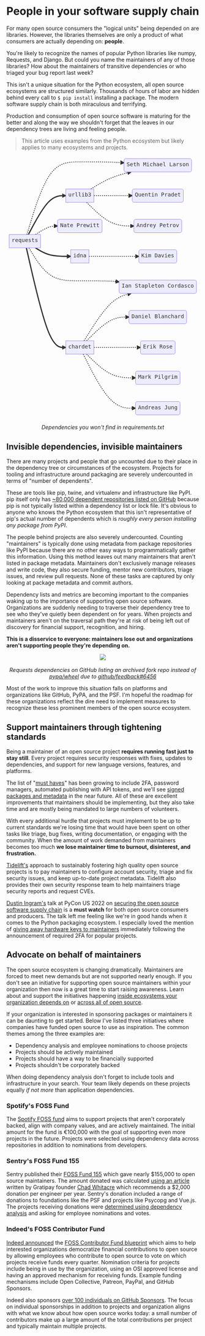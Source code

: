 # People in your software supply chain

<span>
<div class="row">
<div class="col-6">

<p>For many open source consumers the "logical units" being depended on are libraries. However, the libraries themselves are only a product of what consumers are actually depending on: <strong>people</strong>.</p>

<p>You're likely to recognize the names of popular Python libraries like numpy, Requests, and Django. But could you name the maintainers of any of those libraries? How about the maintainers of transitive dependencies or who triaged your bug report last week?</p>

<p>This isn't a unique situation for the Python ecosystem, all open source ecosystems are structured similarly. Thousands of hours of labor are hidden behind every call to <code>$ pip install</code> installing a package. The modern software supply chain is both miraculous and terrifying.</p>

<p>Production and consumption of open source software is maturing for the better and along the way we shouldn't forget that the leaves in our dependency trees are living and feeling people.</p>

<p><blockquote>This article uses examples from the Python ecosystem but likely applies to many ecosystems and projects.</blockquote></p>

</div>

<div class="col-6">

<center>
<svg id="graph-div" xmlns="http://www.w3.org/2000/svg" xmlns:xlink="http://www.w3.org/1999/xlink" viewBox="0 0 565.5999755859375 767"><style>#graph-div {font-family:monospace;font-size:16px;fill:#333;}#graph-div .error-icon{fill:#552222;}#graph-div .error-text{fill:#552222;stroke:#552222;}#graph-div .edge-thickness-normal{stroke-width:2px;}#graph-div .edge-thickness-thick{stroke-width:3.5px;}#graph-div .edge-pattern-solid{stroke-dasharray:0;}#graph-div .edge-pattern-dashed{stroke-dasharray:3;}#graph-div .edge-pattern-dotted{stroke-dasharray:2;}#graph-div .marker{fill:#333333;stroke:#333333;}#graph-div .marker.cross{stroke:#333333;}#graph-div svg{font-family:monospace;font-size:16px;}#graph-div .label{font-family:monospace;color:#333;}#graph-div .cluster-label text{fill:#333;}#graph-div .cluster-label span{color:#333;}#graph-div .label text,#graph-div span{fill:#333;color:#333;}#graph-div .node rect,#graph-div .node circle,#graph-div .node ellipse,#graph-div .node polygon,#graph-div .node path{fill:#ECECFF;stroke:#9370DB;stroke-width:1px;}#graph-div .node .label{text-align:center;}#graph-div .node.clickable{cursor:pointer;}#graph-div .arrowheadPath{fill:#333333;}#graph-div .edgePath .path{stroke:#333333;stroke-width:2.0px;}#graph-div .flowchart-link{stroke:#333333;fill:none;}#graph-div .edgeLabel{background-color:#e8e8e8;text-align:center;}#graph-div .edgeLabel rect{opacity:0.5;background-color:#e8e8e8;fill:#e8e8e8;}#graph-div .cluster rect{fill:#ffffde;stroke:#aaaa33;stroke-width:1px;}#graph-div .cluster text{fill:#333;}#graph-div .cluster span{color:#333;}#graph-div div.mermaidTooltip{position:absolute;text-align:center;max-width:200px;padding:2px;font-family:monospace;font-size:12px;background:hsl(80, 100%, 96.2745098039%);border:1px solid #aaaa33;border-radius:2px;pointer-events:none;z-index:100;}#graph-div :root{--mermaid-font-family:monospace;}</style><g transform="translate(0, 0)"><marker id="flowchart-pointEnd" class="marker flowchart" viewBox="0 0 10 10" refX="9" refY="5" markerUnits="userSpaceOnUse" markerWidth="12" markerHeight="12" orient="auto"><path d="M 0 0 L 10 5 L 0 10 z" class="arrowMarkerPath" style="stroke-width: 1px; stroke-dasharray: 1px, 0px;"></path></marker><marker id="flowchart-pointStart" class="marker flowchart" viewBox="0 0 10 10" refX="0" refY="5" markerUnits="userSpaceOnUse" markerWidth="12" markerHeight="12" orient="auto"><path d="M 0 5 L 10 10 L 10 0 z" class="arrowMarkerPath" style="stroke-width: 1px; stroke-dasharray: 1px, 0px;"></path></marker><marker id="flowchart-circleEnd" class="marker flowchart" viewBox="0 0 10 10" refX="11" refY="5" markerUnits="userSpaceOnUse" markerWidth="11" markerHeight="11" orient="auto"><circle cx="5" cy="5" r="5" class="arrowMarkerPath" style="stroke-width: 1px; stroke-dasharray: 1px, 0px;"></circle></marker><marker id="flowchart-circleStart" class="marker flowchart" viewBox="0 0 10 10" refX="-1" refY="5" markerUnits="userSpaceOnUse" markerWidth="11" markerHeight="11" orient="auto"><circle cx="5" cy="5" r="5" class="arrowMarkerPath" style="stroke-width: 1px; stroke-dasharray: 1px, 0px;"></circle></marker><marker id="flowchart-crossEnd" class="marker cross flowchart" viewBox="0 0 11 11" refX="12" refY="5.2" markerUnits="userSpaceOnUse" markerWidth="11" markerHeight="11" orient="auto"><path d="M 1,1 l 9,9 M 10,1 l -9,9" class="arrowMarkerPath" style="stroke-width: 2px; stroke-dasharray: 1px, 0px;"></path></marker><marker id="flowchart-crossStart" class="marker cross flowchart" viewBox="0 0 11 11" refX="-1" refY="5.2" markerUnits="userSpaceOnUse" markerWidth="11" markerHeight="11" orient="auto"><path d="M 1,1 l 9,9 M 10,1 l -9,9" class="arrowMarkerPath" style="stroke-width: 2px; stroke-dasharray: 1px, 0px;"></path></marker><g class="root"><g class="clusters"></g><g class="edgePaths"><path d="M64.40898818112491,230.5L74.51860109250644,211.5C84.62821400388796,192.5,104.84743982665101,154.5,123.13760871744334,135.5C141.4277776082357,116.5,157.78888956705728,116.5,165.9694455464681,116.5L174.1500015258789,116.5" id="L-P1-P0-0" class=" edge-thickness-thick edge-pattern-solid flowchart-link LS-P1 LE-P0" style="stroke-width: 3.5px;fill:none;" marker-end="url(#flowchart-pointEnd)"></path><path d="M85.16029889396067,269.5L91.81136001986958,273.6666666666667C98.46242114577846,277.8333333333333,111.76454339759626,286.1666666666667,129.004493327623,290.3333333333333C146.24444325764975,294.5,167.4222208658854,294.5,178.01110967000326,294.5L188.5999984741211,294.5" id="L-P1-P2-0" class=" edge-thickness-thick edge-pattern-solid flowchart-link LS-P1 LE-P2" style="stroke-width: 3.5px;fill:none;" marker-end="url(#flowchart-pointEnd)"></path><path d="M85.16029889396067,230.5L91.81136001986958,226.33333333333334C98.46242114577846,222.16666666666666,111.76454339759626,213.83333333333334,122.58227119017182,209.66666666666666C133.3999989827474,205.5,141.73333231608072,205.5,145.8999989827474,205.5L150.06666564941406,205.5" id="L-P1-U2-0" class=" edge-thickness-normal edge-pattern-dotted flowchart-link LS-P1 LE-U2" style="fill:none;stroke-width:2px;stroke-dasharray:3;" marker-end="url(#flowchart-pointEnd)"></path><path d="M59.9909671906502,230.5L70.83691693377752,195C81.68286667690482,159.5,103.37476616315945,88.5,129.27071641491304,53C155.16666666666666,17.5,185.26666768391928,17.5,215.36666870117188,17.5C245.46666971842447,17.5,275.56667073567706,17.5,297.19167073567706,17.974843485836924C318.81667073567706,18.449686971673845,331.9666697184245,19.399373943347687,338.54166920979816,19.87421742918461L345.1166687011719,20.349060915021532" id="L-P1-U0-0" class=" edge-thickness-normal edge-pattern-dotted flowchart-link LS-P1 LE-U0" style="fill:none;stroke-width:2px;stroke-dasharray:3;" marker-end="url(#flowchart-pointEnd)"></path><path d="M58.48004226317184,269.5L69.57781282754554,318.1666666666667C80.67558339191925,366.8333333333333,102.87112452066667,464.1666666666667,122.14945106445117,512.8333333333334C141.4277776082357,561.5,157.78888956705728,561.5,165.9694455464681,561.5L174.1500015258789,561.5" id="L-P1-P3-0" class=" edge-thickness-thick edge-pattern-solid flowchart-link LS-P1 LE-P3" style="stroke-width: 3.5px;fill:none;" marker-end="url(#flowchart-pointEnd)"></path><path d="M247.67584410501183,97L257.3409820463315,91.16666666666667C267.0061199876511,85.33333333333333,286.3363958702904,73.66666666666667,306.0353502735878,65.33333333333333C325.7343046768852,57,345.80193760084074,52,355.83575406281847,49.5L365.8695705247962,47" id="L-P0-U0-0" class=" edge-thickness-normal edge-pattern-dotted flowchart-link LS-P0 LE-U0" style="fill:none;stroke-width:2px;stroke-dasharray:3;" marker-end="url(#flowchart-pointEnd)"></path><path d="M256.58333587646484,116.5L264.76389185587567,116.5C272.94444783528644,116.5,289.3055597941081,116.5,308.0750045776367,116.5C326.84444936116535,116.5,348.02222696940106,116.5,358.61111577351886,116.5L369.2000045776367,116.5" id="L-P0-U9-0" class=" edge-thickness-normal edge-pattern-dotted flowchart-link LS-P0 LE-U9" style="fill:none;stroke-width:2px;stroke-dasharray:3;" marker-end="url(#flowchart-pointEnd)"></path><path d="M235.1515008304896,136L246.90402931756296,147.58333333333334C258.6565578046363,159.16666666666666,282.16161477878296,182.33333333333334,305.30580967820987,193.91666666666666C328.4500045776367,205.5,351.23333740234375,205.5,362.62500381469727,205.5L374.0166702270508,205.5" id="L-P0-U1-0" class=" edge-thickness-normal edge-pattern-dotted flowchart-link LS-P0 LE-U1" style="fill:none;stroke-width:2px;stroke-dasharray:3;" marker-end="url(#flowchart-pointEnd)"></path><path d="M65.94860155659337,269.5L75.80161223873016,285.625C85.65462292086693,301.75,105.3606442851405,334,130.2636554759036,350.125C155.16666666666666,366.25,185.26666768391928,366.25,215.36666870117188,366.25C245.46666971842447,366.25,275.56667073567706,366.25,294.78333791097003,366.7690779952045C314.000005086263,367.288155990409,322.3333384195964,368.326311980818,326.500005086263,368.8453899760225L330.6666717529297,369.364467971227" id="L-P1-U3-0" class=" edge-thickness-normal edge-pattern-dotted flowchart-link LS-P1 LE-U3" style="fill:none;stroke-width:2px;stroke-dasharray:3;" marker-end="url(#flowchart-pointEnd)"></path><path d="M227.63740082318773,542L240.64227931147806,521.3333333333334C253.64715779976837,500.6666666666667,279.656914776349,459.3333333333333,302.69560972661714,436.1666666666667C325.7343046768852,413,345.80193760084074,408,355.83575406281847,405.5L365.8695705247962,403" id="L-P3-U3-0" class=" edge-thickness-normal edge-pattern-dotted flowchart-link LS-P3 LE-U3" style="fill:none;stroke-width:2px;stroke-dasharray:3;" marker-end="url(#flowchart-pointEnd)"></path><path d="M235.1515008304896,542L246.90402931756296,530.4166666666666C258.6565578046363,518.8333333333334,282.16161477878296,495.6666666666667,302.89747685350284,484.0833333333333C323.63333892822266,472.5,341.6000061035156,472.5,350.5833396911621,472.5L359.5666732788086,472.5" id="L-P3-U5-0" class=" edge-thickness-normal edge-pattern-dotted flowchart-link LS-P3 LE-U5" style="fill:none;stroke-width:2px;stroke-dasharray:3;" marker-end="url(#flowchart-pointEnd)"></path><path d="M256.58333587646484,561.5L264.76389185587567,561.5C272.94444783528644,561.5,289.3055597941081,561.5,312.08889389038086,561.5C334.8722279866536,561.5,364.0777842203776,561.5,378.68056233723956,561.5L393.28334045410156,561.5" id="L-P3-U6-0" class=" edge-thickness-normal edge-pattern-dotted flowchart-link LS-P3 LE-U6" style="fill:none;stroke-width:2px;stroke-dasharray:3;" marker-end="url(#flowchart-pointEnd)"></path><path d="M235.1515008304896,581L246.90402931756296,592.5833333333334C258.6565578046363,604.1666666666666,282.16161477878296,627.3333333333334,306.1085872864455,638.9166666666666C330.0555597941081,650.5,354.44444783528644,650.5,366.63889185587567,650.5L378.83333587646484,650.5" id="L-P3-U7-0" class=" edge-thickness-normal edge-pattern-dotted flowchart-link LS-P3 LE-U7" style="fill:none;stroke-width:2px;stroke-dasharray:3;" marker-end="url(#flowchart-pointEnd)"></path><path d="M225.25908476583075,581L238.6603492636806,607.4166666666666C252.06161376153037,633.8333333333334,278.86414275723,686.6666666666666,304.45985127566905,713.0833333333334C330.0555597941081,739.5,354.44444783528644,739.5,366.63889185587567,739.5L378.83333587646484,739.5" id="L-P3-U8-0" class=" edge-thickness-normal edge-pattern-dotted flowchart-link LS-P3 LE-U8" style="fill:none;stroke-width:2px;stroke-dasharray:3;" marker-end="url(#flowchart-pointEnd)"></path><path d="M242.13333892822266,294.5L252.72222773234049,294.5C263.3111165364583,294.5,284.48889414469403,294.5,308.87778345743817,294.5C333.2666727701823,294.5,360.8666737874349,294.5,374.6666742960612,294.5L388.4666748046875,294.5" id="L-P2-U4-0" class=" edge-thickness-normal edge-pattern-dotted flowchart-link LS-P2 LE-U4" style="fill:none;stroke-width:2px;stroke-dasharray:3;" marker-end="url(#flowchart-pointEnd)"></path></g><g class="edgeLabels"><g class="edgeLabel"><g class="label" transform="translate(0, 0)"><foreignObject width="0" height="0"><div style="display: inline-block; white-space: nowrap;" xmlns="http://www.w3.org/1999/xhtml"><span class="edgeLabel"></span></div></foreignObject></g></g><g class="edgeLabel"><g class="label" transform="translate(0, 0)"><foreignObject width="0" height="0"><div style="display: inline-block; white-space: nowrap;" xmlns="http://www.w3.org/1999/xhtml"><span class="edgeLabel"></span></div></foreignObject></g></g><g class="edgeLabel"><g class="label" transform="translate(0, 0)"><foreignObject width="0" height="0"><div style="display: inline-block; white-space: nowrap;" xmlns="http://www.w3.org/1999/xhtml"><span class="edgeLabel"></span></div></foreignObject></g></g><g class="edgeLabel"><g class="label" transform="translate(0, 0)"><foreignObject width="0" height="0"><div style="display: inline-block; white-space: nowrap;" xmlns="http://www.w3.org/1999/xhtml"><span class="edgeLabel"></span></div></foreignObject></g></g><g class="edgeLabel"><g class="label" transform="translate(0, 0)"><foreignObject width="0" height="0"><div style="display: inline-block; white-space: nowrap;" xmlns="http://www.w3.org/1999/xhtml"><span class="edgeLabel"></span></div></foreignObject></g></g><g class="edgeLabel"><g class="label" transform="translate(0, 0)"><foreignObject width="0" height="0"><div style="display: inline-block; white-space: nowrap;" xmlns="http://www.w3.org/1999/xhtml"><span class="edgeLabel"></span></div></foreignObject></g></g><g class="edgeLabel"><g class="label" transform="translate(0, 0)"><foreignObject width="0" height="0"><div style="display: inline-block; white-space: nowrap;" xmlns="http://www.w3.org/1999/xhtml"><span class="edgeLabel"></span></div></foreignObject></g></g><g class="edgeLabel"><g class="label" transform="translate(0, 0)"><foreignObject width="0" height="0"><div style="display: inline-block; white-space: nowrap;" xmlns="http://www.w3.org/1999/xhtml"><span class="edgeLabel"></span></div></foreignObject></g></g><g class="edgeLabel"><g class="label" transform="translate(0, 0)"><foreignObject width="0" height="0"><div style="display: inline-block; white-space: nowrap;" xmlns="http://www.w3.org/1999/xhtml"><span class="edgeLabel"></span></div></foreignObject></g></g><g class="edgeLabel"><g class="label" transform="translate(0, 0)"><foreignObject width="0" height="0"><div style="display: inline-block; white-space: nowrap;" xmlns="http://www.w3.org/1999/xhtml"><span class="edgeLabel"></span></div></foreignObject></g></g><g class="edgeLabel"><g class="label" transform="translate(0, 0)"><foreignObject width="0" height="0"><div style="display: inline-block; white-space: nowrap;" xmlns="http://www.w3.org/1999/xhtml"><span class="edgeLabel"></span></div></foreignObject></g></g><g class="edgeLabel"><g class="label" transform="translate(0, 0)"><foreignObject width="0" height="0"><div style="display: inline-block; white-space: nowrap;" xmlns="http://www.w3.org/1999/xhtml"><span class="edgeLabel"></span></div></foreignObject></g></g><g class="edgeLabel"><g class="label" transform="translate(0, 0)"><foreignObject width="0" height="0"><div style="display: inline-block; white-space: nowrap;" xmlns="http://www.w3.org/1999/xhtml"><span class="edgeLabel"></span></div></foreignObject></g></g><g class="edgeLabel"><g class="label" transform="translate(0, 0)"><foreignObject width="0" height="0"><div style="display: inline-block; white-space: nowrap;" xmlns="http://www.w3.org/1999/xhtml"><span class="edgeLabel"></span></div></foreignObject></g></g><g class="edgeLabel"><g class="label" transform="translate(0, 0)"><foreignObject width="0" height="0"><div style="display: inline-block; white-space: nowrap;" xmlns="http://www.w3.org/1999/xhtml"><span class="edgeLabel"></span></div></foreignObject></g></g></g><g class="nodes"><g class="node default default" id="flowchart-P1-816" transform="translate(54.03333282470703, 250)"><rect class="basic label-container" style="" rx="0" ry="0" x="-46.03333282470703" y="-19.5" width="92.06666564941406" height="39"></rect><g class="label" style="" transform="translate(-38.53333282470703, -12)"><foreignObject width="77.06666564941406" height="24"><div style="display: inline-block; white-space: nowrap;" xmlns="http://www.w3.org/1999/xhtml"><span class="nodeLabel">requests</span></div></foreignObject></g></g><g class="node default default" id="flowchart-P0-817" transform="translate(215.36666870117188, 116.5)"><rect class="basic label-container" style="" rx="0" ry="0" x="-41.21666717529297" y="-19.5" width="82.43333435058594" height="39"></rect><g class="label" style="" transform="translate(-33.71666717529297, -12)"><foreignObject width="67.43333435058594" height="24"><div style="display: inline-block; white-space: nowrap;" xmlns="http://www.w3.org/1999/xhtml"><span class="nodeLabel">urllib3</span></div></foreignObject></g></g><g class="node default default" id="flowchart-P2-819" transform="translate(215.36666870117188, 294.5)"><rect class="basic label-container" style="" rx="0" ry="0" x="-26.76667022705078" y="-19.5" width="53.53334045410156" height="39"></rect><g class="label" style="" transform="translate(-19.26667022705078, -12)"><foreignObject width="38.53334045410156" height="24"><div style="display: inline-block; white-space: nowrap;" xmlns="http://www.w3.org/1999/xhtml"><span class="nodeLabel">idna</span></div></foreignObject></g></g><g class="node default default" id="flowchart-U2-821" transform="translate(215.36666870117188, 205.5)"><rect class="basic label-container" style="" rx="5" ry="5" x="-65.30000305175781" y="-19.5" width="130.60000610351562" height="39"></rect><g class="label" style="" transform="translate(-57.80000305175781, -12)"><foreignObject width="115.60000610351562" height="24"><div style="display: inline-block; white-space: nowrap;" xmlns="http://www.w3.org/1999/xhtml"><span class="nodeLabel">Nate Prewitt</span></div></foreignObject></g></g><g class="node default default" id="flowchart-U0-823" transform="translate(444.13333892822266, 27.5)"><rect class="basic label-container" style="" rx="5" ry="5" x="-99.01667022705078" y="-19.5" width="198.03334045410156" height="39"></rect><g class="label" style="" transform="translate(-91.51667022705078, -12)"><foreignObject width="183.03334045410156" height="24"><div style="display: inline-block; white-space: nowrap;" xmlns="http://www.w3.org/1999/xhtml"><span class="nodeLabel">Seth Michael Larson</span></div></foreignObject></g></g><g class="node default default" id="flowchart-P3-825" transform="translate(215.36666870117188, 561.5)"><rect class="basic label-container" style="" rx="0" ry="0" x="-41.21666717529297" y="-19.5" width="82.43333435058594" height="39"></rect><g class="label" style="" transform="translate(-33.71666717529297, -12)"><foreignObject width="67.43333435058594" height="24"><div style="display: inline-block; white-space: nowrap;" xmlns="http://www.w3.org/1999/xhtml"><span class="nodeLabel">chardet</span></div></foreignObject></g></g><g class="node default default" id="flowchart-U9-829" transform="translate(444.13333892822266, 116.5)"><rect class="basic label-container" style="" rx="5" ry="5" x="-74.93333435058594" y="-19.5" width="149.86666870117188" height="39"></rect><g class="label" style="" transform="translate(-67.43333435058594, -12)"><foreignObject width="134.86666870117188" height="24"><div style="display: inline-block; white-space: nowrap;" xmlns="http://www.w3.org/1999/xhtml"><span class="nodeLabel">Quentin Pradet</span></div></foreignObject></g></g><g class="node default default" id="flowchart-U1-831" transform="translate(444.13333892822266, 205.5)"><rect class="basic label-container" style="" rx="5" ry="5" x="-70.11666870117188" y="-19.5" width="140.23333740234375" height="39"></rect><g class="label" style="" transform="translate(-62.616668701171875, -12)"><foreignObject width="125.23333740234375" height="24"><div style="display: inline-block; white-space: nowrap;" xmlns="http://www.w3.org/1999/xhtml"><span class="nodeLabel">Andrey Petrov</span></div></foreignObject></g></g><g class="node default default" id="flowchart-U3-833" transform="translate(444.13333892822266, 383.5)"><rect class="basic label-container" style="" rx="5" ry="5" x="-113.46666717529297" y="-19.5" width="226.93333435058594" height="39"></rect><g class="label" style="" transform="translate(-105.96666717529297, -12)"><foreignObject width="211.93333435058594" height="24"><div style="display: inline-block; white-space: nowrap;" xmlns="http://www.w3.org/1999/xhtml"><span class="nodeLabel">Ian Stapleton Cordasco</span></div></foreignObject></g></g><g class="node default default" id="flowchart-U5-837" transform="translate(444.13333892822266, 472.5)"><rect class="basic label-container" style="" rx="5" ry="5" x="-84.56666564941406" y="-19.5" width="169.13333129882812" height="39"></rect><g class="label" style="" transform="translate(-77.06666564941406, -12)"><foreignObject width="154.13333129882812" height="24"><div style="display: inline-block; white-space: nowrap;" xmlns="http://www.w3.org/1999/xhtml"><span class="nodeLabel">Daniel Blanchard</span></div></foreignObject></g></g><g class="node default default" id="flowchart-U6-839" transform="translate(444.13333892822266, 561.5)"><rect class="basic label-container" style="" rx="5" ry="5" x="-50.849998474121094" y="-19.5" width="101.69999694824219" height="39"></rect><g class="label" style="" transform="translate(-43.349998474121094, -12)"><foreignObject width="86.69999694824219" height="24"><div style="display: inline-block; white-space: nowrap;" xmlns="http://www.w3.org/1999/xhtml"><span class="nodeLabel">Erik Rose</span></div></foreignObject></g></g><g class="node default default" id="flowchart-U7-841" transform="translate(444.13333892822266, 650.5)"><rect class="basic label-container" style="" rx="5" ry="5" x="-65.30000305175781" y="-19.5" width="130.60000610351562" height="39"></rect><g class="label" style="" transform="translate(-57.80000305175781, -12)"><foreignObject width="115.60000610351562" height="24"><div style="display: inline-block; white-space: nowrap;" xmlns="http://www.w3.org/1999/xhtml"><span class="nodeLabel">Mark Pilgrim</span></div></foreignObject></g></g><g class="node default default" id="flowchart-U8-843" transform="translate(444.13333892822266, 739.5)"><rect class="basic label-container" style="" rx="5" ry="5" x="-65.30000305175781" y="-19.5" width="130.60000610351562" height="39"></rect><g class="label" style="" transform="translate(-57.80000305175781, -12)"><foreignObject width="115.60000610351562" height="24"><div style="display: inline-block; white-space: nowrap;" xmlns="http://www.w3.org/1999/xhtml"><span class="nodeLabel">Andreas Jung</span></div></foreignObject></g></g><g class="node default default" id="flowchart-U4-845" transform="translate(444.13333892822266, 294.5)"><rect class="basic label-container" style="" rx="5" ry="5" x="-55.666664123535156" y="-19.5" width="111.33332824707031" height="39"></rect><g class="label" style="" transform="translate(-48.166664123535156, -12)"><foreignObject width="96.33332824707031" height="24"><div style="display: inline-block; white-space: nowrap;" xmlns="http://www.w3.org/1999/xhtml"><span class="nodeLabel">Kim Davies</span></div></foreignObject></g></g></g></g></g></svg>
<br>
<br>
<div><i>Dependencies you won't find in requirements.txt</i></div>
</center>
</div>
</div>
</span>

## Invisible dependencies, invisible maintainers

There are many projects and people that go uncounted due to their place in the dependency tree or circumstances of the ecosystem. Projects for tooling and infrastructure around packaging are severely undercounted in terms of "number of dependents".

These are tools like pip, twine, and virtualenv and infrastructure like PyPI. pip itself only has [~80,000 dependent repositories listed on GitHub](https://github.com/pypa/pip/network/dependents?package_id=UGFja2FnZS01Njk1NTQzNw%3D%3D) because pip is not typically listed within a dependency list or lock file. It's obvious to anyone who knows the Python ecosystem that this isn't representative of pip's actual number of dependents which is *roughly every person installing any package from PyPI*.

The people behind projects are also severely undercounted. Counting "maintainers" is typically done using metadata from package repositories like PyPI because there are no other easy ways to programmatically gather this information. Using this method leaves out many maintainers that aren't listed in package metadata. Maintainers don't exclusively manage releases and write code, they also secure funding, mentor new contributors, triage issues, and review pull requests. None of these tasks are captured by only looking at package metadata and commit authors.

<p>
<div class="row">
<div class="col-6">

<p>Dependency lists and metrics are becoming important to the companies waking up to the importance of supporting open source software. Organizations are suddenly needing to traverse their dependency tree to see who they've quietly been dependent on for years. When projects and maintainers aren't on the traversal path they're at risk of being left out of discovery for financial support, recognition, and hiring.</p>

<p><strong>This is a disservice to everyone: maintainers lose out and organizations aren't supporting people they're depending on.</strong></p>

</div><div class="col-6">

<center><img style="max-width: 100%; height: auto" referrerpolicy="no-referrer" src="https://user-images.githubusercontent.com/18519037/171068996-02f5cb1d-1bd6-457e-85d1-30c97f0ca752.png"/>

<br/>
<br/>
<div><i>Requests dependencies on GitHub listing an archived fork repo instead of <a href="https://github.com/pypa/wheel">pypa/wheel</a> due to <a href="https://github.com/github/feedback/discussions/6456">github/feedback#6456</a></i></div>
</center>
</div>
</div>
</p>

Most of the work to improve this situation falls on platforms and organizations like GitHub, PyPA, and the PSF. I'm hopeful the roadmap for these organizations reflect the dire need to implement measures to recognize these less prominent members of the open source ecosystem.

## Support maintainers through tightening standards

Being a maintainer of an open source project **requires running fast just to stay still**. Every project requires security responses with fixes, updates to dependencies, and support for new language versions, features, and platforms.

The list of "[must haves](https://sethmlarson.dev/blog/security-for-package-maintainers)" has been growing to include 2FA, password managers, automated publishing with API tokens, and we'll see [signed packages and metadata](https://www.sigstore.dev) in the near future. All of these are excellent improvements that maintainers should be implementing, but they also take time and are mostly being mandated to large numbers of volunteers.

With every additional hurdle that projects must implement to be up to current standards we're losing time that would have been spent on other tasks like triage, bug fixes, writing documentation, or engaging with the community. When the amount of work demanded from maintainers becomes too much **we lose maintainer time to burnout, disinterest, and frustration.**

[Tidelift's](https://tidelift.com) approach to sustainably fostering high quality open source projects is to pay maintainers to configure account security, triage and fix security issues, and keep up-to-date project metadata. Tidelift also provides their own security response team to help maintainers triage security reports and request CVEs.

[Dustin Ingram's](https://dustingram.com) talk at PyCon US 2022 on [securing the open source software supply chain](https://www.youtube.com/watch?v=i1QqhGsbX6Y) is a **must watch** for both open source consumers and producers. The talk left me feeling like we're in good hands when it comes to the Python packaging ecosystem. I especially loved the mention of [giving away hardware keys to maintainers](https://youtu.be/i1QqhGsbX6Y?t=1547) immediately following the announcement of required 2FA for popular projects.

## Advocate on behalf of maintainers

The open source ecosystem is changing dramatically. Maintainers are forced to meet new demands but are not supported nearly enough. If you don't see an initiative for supporting open source maintainers within your organization then now is a great time to start raising awareness. Learn about and support the initiatives happening [inside ecosystems your organization depends on](https://peps.python.org/pep-0480) or [across all of open source](https://openssf.org).

If your organization is interested in sponsoring packages or maintainers it can be daunting to get started. Below I've listed three initiatives where companies have funded open source to use as inspiration. The common themes among the three examples are:

- Dependency analysis and employee nominations to choose projects
- Projects should be actively maintained
- Projects should have a way to be financially supported
- Projects shouldn't be corporately backed

When doing dependency analysis don't forget to include tools and infrastructure in your search. Your team likely depends on these projects equally *if not more* than application dependencies.

### Spotify's FOSS Fund

The [Spotify FOSS fund](https://engineering.atspotify.com/2022/04/announcing-the-spotify-foss-fund) aims to support projects that aren't corporately backed, align with company values, and are actively maintained. The initial amount for the fund is €100,000 with the goal of supporting even more projects in the future. Projects were selected using dependency data across repositories in addition to nominations from developers.

### Sentry's FOSS Fund 155

Sentry published their [FOSS Fund 155](https://blog.sentry.io/2021/10/21/we-just-gave-154-999-dollars-and-89-cents-to-open-source-maintainers) which gave nearly $155,000 to open source maintainers. The amount donated was calculated [using an article](https://gratipay.news/your-company-should-probably-pay-2000-per-person-for-open-source-9205443e209d) written by Gratipay founder [Chad Whitacre](https://chadwhitacre.com) which recommends a $2,000 donation per engineer per year. Sentry's donation included a range of donations to foundations like the PSF and projects like Psycopg and Vue.js. The projects receiving donations were [determined using dependency analysis](https://rawcdn.githack.com/getsentry/deps/fy2022/fundable.html) and asking for employee nominations and votes.

### Indeed's FOSS Contributor Fund

[Indeed announced](https://engineering.indeedblog.com/blog/2019/11/foss-fund-adopters) the [FOSS Contributor Fund blueprint](https://github.com/indeedeng/FOSS-Contributor-Fund) which aims to help interested organizations democratize financial contributions to open source by allowing employees who contribute to open source to vote on which projects receive funds every quarter. Nomination criteria for projects include being in use by the organization, using an OSI approved license and having an approved mechanism for receiving funds. Example funding mechanisms include Open Collective, Patreon, PayPal, and GitHub Sponsors.

Indeed also sponsors [over 100 individuals on GitHub Sponsors](https://github.com/orgs/indeedeng/sponsoring). The focus on individual sponsorships in addition to projects and organization aligns with what we know about how open source works today: a small number of contributors make up a large amount of the total contributions per project and typically maintain multiple projects.
